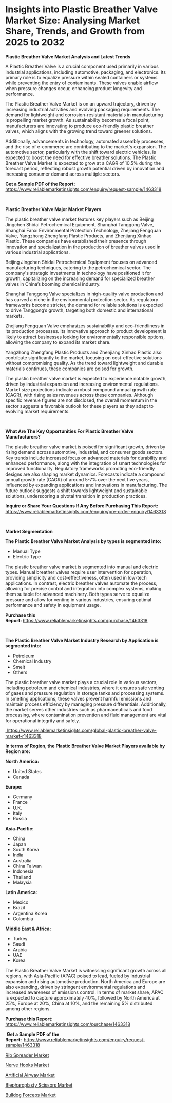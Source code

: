 <p><h1>Insights into Plastic Breather Valve Market Size: Analysing Market Share, Trends, and Growth from 2025 to 2032</h1></p><p><strong>Plastic Breather Valve Market Analysis and Latest Trends</strong></p>
<p><p>A Plastic Breather Valve is a crucial component used primarily in various industrial applications, including automotive, packaging, and electronics. Its primary role is to equalize pressure within sealed containers or systems while preventing the entry of contaminants. These valves enable airflow when pressure changes occur, enhancing product longevity and performance.</p><p>The Plastic Breather Valve Market is on an upward trajectory, driven by increasing industrial activities and evolving packaging requirements. The demand for lightweight and corrosion-resistant materials in manufacturing is propelling market growth. As sustainability becomes a focal point, manufacturers are innovating to produce eco-friendly plastic breather valves, which aligns with the growing trend toward greener solutions. </p><p>Additionally, advancements in technology, automated assembly processes, and the rise of e-commerce are contributing to the market's expansion. The automotive sector, particularly with the shift toward electric vehicles, is expected to boost the need for effective breather solutions. The Plastic Breather Valve Market is expected to grow at a CAGR of 10.5% during the forecast period, reflecting robust growth potential driven by innovation and increasing consumer demand across multiple sectors.</p></p>
<p><strong>Get a Sample PDF of the Report:&nbsp;</strong> <a href="https://www.reliablemarketinsights.com/enquiry/request-sample/1463318?utm_campaign=2609&utm_medium=2&utm_source=Github&utm_content=ia&utm_term=09042025&utm_id=plastic-breather-valve">https://www.reliablemarketinsights.com/enquiry/request-sample/1463318</a></p>
<p>&nbsp;</p>
<p><strong>Plastic Breather Valve Major Market Players</strong></p>
<p><p>The plastic breather valve market features key players such as Beijing Jingchen Shidai Petrochemical Equipment, Shanghai Tanggong Valve, Shanghai Fanxi Environmental Protection Technology, Zhejiang Fengquan Valve, Yangzhong Zhengfang Plastic Products, and Zhenjiang Xinhao Plastic. These companies have established their presence through innovation and specialization in the production of breather valves used in various industrial applications.</p><p>Beijing Jingchen Shidai Petrochemical Equipment focuses on advanced manufacturing techniques, catering to the petrochemical sector. The company's strategic investments in technology have positioned it for growth, capitalizing on the increasing demand for specialized breather valves in China’s booming chemical industry.</p><p>Shanghai Tanggong Valve specializes in high-quality valve production and has carved a niche in the environmental protection sector. As regulatory frameworks become stricter, the demand for reliable solutions is expected to drive Tanggong’s growth, targeting both domestic and international markets.</p><p>Zhejiang Fengquan Valve emphasizes sustainability and eco-friendliness in its production processes. Its innovative approach to product development is likely to attract businesses looking for environmentally responsible options, allowing the company to expand its market share.</p><p>Yangzhong Zhengfang Plastic Products and Zhenjiang Xinhao Plastic also contribute significantly to the market, focusing on cost-effective solutions without compromising quality. As the trend toward lightweight and durable materials continues, these companies are poised for growth.</p><p>The plastic breather valve market is expected to experience notable growth, driven by industrial expansion and increasing environmental regulations. Market size projections indicate a robust compound annual growth rate (CAGR), with rising sales revenues across these companies. Although specific revenue figures are not disclosed, the overall momentum in the sector suggests a favorable outlook for these players as they adapt to evolving market requirements.</p></p>
<p>&nbsp;</p>
<p><strong>What Are The Key Opportunities For Plastic Breather Valve Manufacturers?</strong></p>
<p><p>The plastic breather valve market is poised for significant growth, driven by rising demand across automotive, industrial, and consumer goods sectors. Key trends include increased focus on advanced materials for durability and enhanced performance, along with the integration of smart technologies for improved functionality. Regulatory frameworks promoting eco-friendly designs are also shaping market dynamics. Forecasts indicate a compound annual growth rate (CAGR) of around 5-7% over the next five years, influenced by expanding applications and innovations in manufacturing. The future outlook suggests a shift towards lightweight and sustainable solutions, underscoring a pivotal transition in production practices.</p></p>
<p><strong>Inquire or Share Your Questions If Any Before Purchasing This Report:</strong> <a href="https://www.reliablemarketinsights.com/enquiry/pre-order-enquiry/1463318?utm_campaign=2609&utm_medium=2&utm_source=Github&utm_content=ia&utm_term=09042025&utm_id=plastic-breather-valve">https://www.reliablemarketinsights.com/enquiry/pre-order-enquiry/1463318</a></p>
<p>&nbsp;</p>
<p><strong>Market Segmentation</strong></p>
<p><strong>The Plastic Breather Valve Market Analysis by types is segmented into:</strong></p>
<p><ul><li>Manual Type</li><li>Electric Type</li></ul></p>
<p><p>The plastic breather valve market is segmented into manual and electric types. Manual breather valves require user intervention for operation, providing simplicity and cost-effectiveness, often used in low-tech applications. In contrast, electric breather valves automate the process, allowing for precise control and integration into complex systems, making them suitable for advanced machinery. Both types serve to equalize pressure and allow for venting in various industries, ensuring optimal performance and safety in equipment usage.</p></p>
<p><strong>Purchase this Report:&nbsp;</strong><a href="https://www.reliablemarketinsights.com/purchase/1463318?utm_campaign=2609&utm_medium=2&utm_source=Github&utm_content=ia&utm_term=09042025&utm_id=plastic-breather-valve">https://www.reliablemarketinsights.com/purchase/1463318</a></p>
<p>&nbsp;</p>
<p><strong>The Plastic Breather Valve Market Industry Research by Application is segmented into:</strong></p>
<p><ul><li>Petroleum</li><li>Chemical Industry</li><li>Smelt</li><li>Others</li></ul></p>
<p><p>The plastic breather valve market plays a crucial role in various sectors, including petroleum and chemical industries, where it ensures safe venting of gases and pressure regulation in storage tanks and processing systems. In smelting applications, these valves prevent harmful emissions and maintain process efficiency by managing pressure differentials. Additionally, the market serves other industries such as pharmaceuticals and food processing, where contamination prevention and fluid management are vital for operational integrity and safety.</p></p>
<p><a href="https://www.reliablemarketinsights.com/global-plastic-breather-valve-market-r1463318?utm_campaign=2609&utm_medium=2&utm_source=Github&utm_content=ia&utm_term=09042025&utm_id=plastic-breather-valve">&nbsp;https://www.reliablemarketinsights.com/global-plastic-breather-valve-market-r1463318</a></p>
<p><strong>In terms of Region, the Plastic Breather Valve Market Players available by Region are:</strong></p>
<p>
    <p> <strong> North America: </strong>
        <ul>
            <li>United States</li>
            <li>Canada</li>
        </ul>
        </p> 
    <p> <strong> Europe: </strong>
        <ul>
            <li>Germany</li>
            <li>France</li>
            <li>U.K.</li>
            <li>Italy</li>
            <li>Russia</li>
        </ul>
        </p> 
    <p> <strong> Asia-Pacific: </strong>
        <ul>
            <li>China</li>
            <li>Japan</li>
            <li>South Korea</li>
            <li>India</li>
            <li>Australia</li>
            <li>China Taiwan</li>
            <li>Indonesia</li>
            <li>Thailand</li>
            <li>Malaysia</li>
        </ul>
        </p> 
    <p> <strong> Latin America: </strong>
        <ul>
            <li>Mexico</li>
            <li>Brazil</li>
            <li>Argentina Korea</li>
            <li>Colombia</li>
        </ul>
        </p> 
    <p> <strong> Middle East & Africa: </strong>
        <ul>
            <li>Turkey</li>
            <li>Saudi</li>
            <li>Arabia</li>
            <li>UAE</li>
            <li>Korea</li>
        </ul>
    </p>
    </p>
<p><p>The Plastic Breather Valve Market is witnessing significant growth across all regions, with Asia-Pacific (APAC) poised to lead, fueled by industrial expansion and rising automotive production. North America and Europe are also expanding, driven by stringent environmental regulations and increased awareness of emissions control. In terms of market share, APAC is expected to capture approximately 40%, followed by North America at 25%, Europe at 20%, China at 10%, and the remaining 5% distributed among other regions.</p></p>
<p><strong>Purchase this Report: </strong><a href="https://www.reliablemarketinsights.com/purchase/1463318?utm_campaign=2609&utm_medium=2&utm_source=Github&utm_content=ia&utm_term=09042025&utm_id=plastic-breather-valve">https://www.reliablemarketinsights.com/purchase/1463318</a></p>
<p>&nbsp;<strong>Get a Sample PDF of the Report:&nbsp;&nbsp;</strong><a href="https://www.reliablemarketinsights.com/enquiry/request-sample/1463318?utm_campaign=2609&utm_medium=2&utm_source=Github&utm_content=ia&utm_term=09042025&utm_id=plastic-breather-valve">https://www.reliablemarketinsights.com/enquiry/request-sample/1463318</a></p>
<p><strong></strong></p>
<p><p><a href="https://www.linkedin.com/pulse/decoding-rib-spreader-market-dynamics-strategic-imperatives-2025-2032-zd4ce?utm_campaign=2609&utm_medium=2&utm_source=Github&utm_content=ia&utm_term=09042025&utm_id=plastic-breather-valve">Rib Spreader Market</a></p><p><a href="https://www.linkedin.com/pulse/accurate-data-nerve-hooks-market-size-share-volume-growth-trajectories-mqiue?utm_campaign=2609&utm_medium=2&utm_source=Github&utm_content=ia&utm_term=09042025&utm_id=plastic-breather-valve">Nerve Hooks Market</a></p><p><a href="https://www.linkedin.com/pulse/forecasting-artificial-airway-market-expected-growth-rate-ozove?utm_campaign=2609&utm_medium=2&utm_source=Github&utm_content=ia&utm_term=09042025&utm_id=plastic-breather-valve">Artificial Airway Market</a></p><p><a href="https://www.linkedin.com/pulse/future-innovation-global-blepharoplasty-scissors-market-growth-nm4ae?utm_campaign=2609&utm_medium=2&utm_source=Github&utm_content=ia&utm_term=09042025&utm_id=plastic-breather-valve">Blepharoplasty Scissors Market</a></p><p><a href="https://www.linkedin.com/pulse/bulldog-forceps-market-share-analysis-growth-trends-f8lbe?utm_campaign=2609&utm_medium=2&utm_source=Github&utm_content=ia&utm_term=09042025&utm_id=plastic-breather-valve">Bulldog Forceps Market</a></p></p>